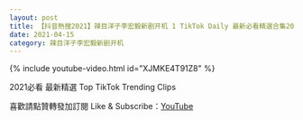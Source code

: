 ```yaml
---
layout: post
title: 【抖音熱搜2021】辣目洋子李宏毅新剧开机 1 TikTok Daily 最新必看精選合集2021 04 15
date: 2021-04-15
category: 辣目洋子李宏毅新剧开机
---
```


{% include youtube-video.html id="XJMKE4T91Z8" %}

2021必看 最新精選 Top TikTok Trending Clips

喜歡請點贊轉發加訂閱 Like & Subscribe：[YouTube](https://www.youtube.com/channel/UCAoR7VcanIPd04uEq_GIylA/videos)

